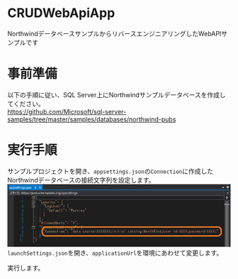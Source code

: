 # CRUDWebApiApp
NorthwindデータベースサンプルからリバースエンジニアリングしたWebAPIサンプルです

# 事前準備
以下の手順に従い、SQL Server上にNorthwindサンプルデータベースを作成してください。  
https://github.com/Microsoft/sql-server-samples/tree/master/samples/databases/northwind-pubs

# 実行手順
サンプルプロジェクトを開き、`appsettings.json`の`Connection`に作成したNorthwindデータベースの接続文字列を設定します。
![接続文字列](https://github.com/GrapeCityJP/CRUDWebApiApp/blob/image/connection.png)
`launchSettings.json`を開き、`applicationUrl`を環境にあわせて変更します。

実行します。
